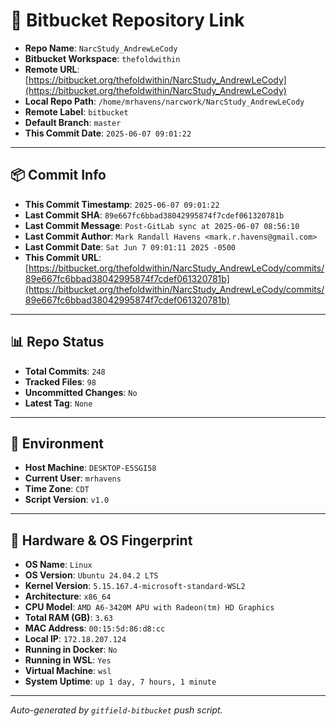 # 🔗 Bitbucket Repository Link

- **Repo Name**: `NarcStudy_AndrewLeCody`
- **Bitbucket Workspace**: `thefoldwithin`
- **Remote URL**: [https://bitbucket.org/thefoldwithin/NarcStudy_AndrewLeCody](https://bitbucket.org/thefoldwithin/NarcStudy_AndrewLeCody)
- **Local Repo Path**: `/home/mrhavens/narcwork/NarcStudy_AndrewLeCody`
- **Remote Label**: `bitbucket`
- **Default Branch**: `master`
- **This Commit Date**: `2025-06-07 09:01:22`

---

## 📦 Commit Info

- **This Commit Timestamp**: `2025-06-07 09:01:22`
- **Last Commit SHA**: `89e667fc6bbad38042995874f7cdef061320781b`
- **Last Commit Message**: `Post-GitLab sync at 2025-06-07 08:56:10`
- **Last Commit Author**: `Mark Randall Havens <mark.r.havens@gmail.com>`
- **Last Commit Date**: `Sat Jun 7 09:01:11 2025 -0500`
- **This Commit URL**: [https://bitbucket.org/thefoldwithin/NarcStudy_AndrewLeCody/commits/89e667fc6bbad38042995874f7cdef061320781b](https://bitbucket.org/thefoldwithin/NarcStudy_AndrewLeCody/commits/89e667fc6bbad38042995874f7cdef061320781b)

---

## 📊 Repo Status

- **Total Commits**: `248`
- **Tracked Files**: `98`
- **Uncommitted Changes**: `No`
- **Latest Tag**: `None`

---

## 🧭 Environment

- **Host Machine**: `DESKTOP-E5SGI58`
- **Current User**: `mrhavens`
- **Time Zone**: `CDT`
- **Script Version**: `v1.0`

---

## 🧬 Hardware & OS Fingerprint

- **OS Name**: `Linux`
- **OS Version**: `Ubuntu 24.04.2 LTS`
- **Kernel Version**: `5.15.167.4-microsoft-standard-WSL2`
- **Architecture**: `x86_64`
- **CPU Model**: `AMD A6-3420M APU with Radeon(tm) HD Graphics`
- **Total RAM (GB)**: `3.63`
- **MAC Address**: `00:15:5d:86:d8:cc`
- **Local IP**: `172.18.207.124`
- **Running in Docker**: `No`
- **Running in WSL**: `Yes`
- **Virtual Machine**: `wsl`
- **System Uptime**: `up 1 day, 7 hours, 1 minute`

---

_Auto-generated by `gitfield-bitbucket` push script._

